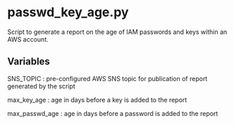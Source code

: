 # passwd_key_age.py

Script to generate a report on the age of IAM passwords and keys within an AWS account.

## Variables

SNS_TOPIC : pre-configured AWS SNS topic for publication of report generated by the script

max_key_age : age in days before a key is added to the report

max_passwd_age : age in days before a password is added to the report
